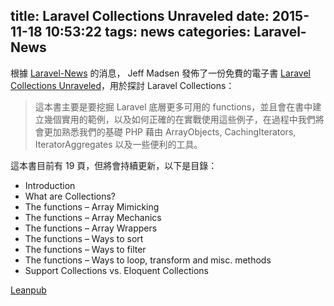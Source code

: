 title: Laravel Collections Unraveled
date: 2015-11-18 10:53:22
tags: news
categories: Laravel-News
---

根據 [Laravel-News](https://laravel-news.com/2015/11/laravel-collections-unraveled/) 的消息， Jeff Madsen 發佈了一份免費的電子書 [Laravel Collections Unraveled](https://leanpub.com/laravelcollectionsunraveled/)，用於探討 Laravel Collections：

<!-- more -->

>這本書主要是要挖掘 Laravel 底層更多可用的 functions，並且會在書中建立幾個實用的範例，以及如何正確的在實戰使用這些例子，在過程中我們將會更加熟悉我們的基礎 PHP 藉由 ArrayObjects, CachingIterators, IteratorAggregates 以及一些便利的工具。

這本書目前有 19 頁，但將會持續更新，以下是目錄：
* Introduction
* What are Collections?
* The functions – Array Mimicking
* The functions – Array Mechanics
* The functions – Array Wrappers
* The functions – Ways to sort
* The functions – Ways to filter
* The functions – Ways to loop, transform and misc. methods
* Support Collections vs. Eloquent Collections

[Leanpub](https://leanpub.com/laravelcollectionsunraveled/)